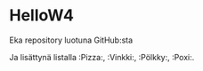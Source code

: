 HelloW4
=======

Eka repository luotuna GitHub:sta

Ja lisättynä listalla :Pizza:, :Vinkki:, :Pölkky:, :Poxi:.

